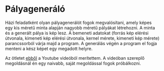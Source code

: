 # Pályageneráló

Házi feladatként olyan pályagenerálót fogok megvalósítani,
amely képes egy kis méretű minta alapján nagyobb méretű pályákat létrehozni.
A minta és a generált pálya is kép lesz.
A bemeneti adatokat (forrás kép elérési útvonala, kimeneti kép elérési útvonala,
kernel mérete, kimeneti kép mérete) parancssorból várja majd a program.
A generálás végén a program el fogja menteni a kész képet egy megadott helyre.

Az ötletet [ebből](https://www.youtube.com/watch?v=TO0Tx3w5abQ) a Youtube videóból merítettem.
A videóban szereplő megoldásnál én egy naivabb, saját megoldással fogok próbálkozni. 